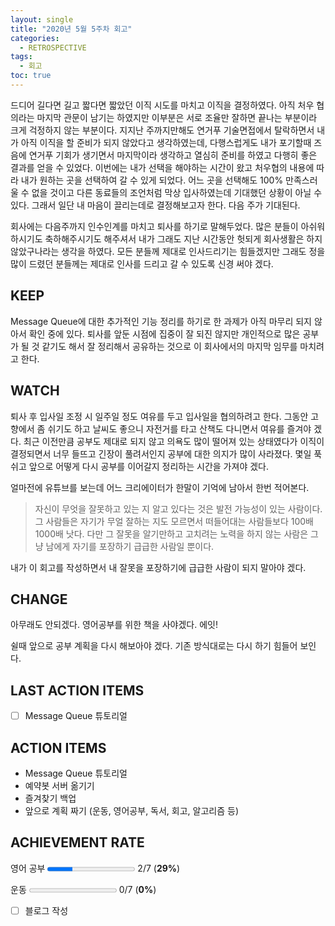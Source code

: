 ```yaml
---
layout: single
title: "2020년 5월 5주차 회고"
categories:
  - RETROSPECTIVE
tags:
  - 회고
toc: true
---
```


드디어 길다면 길고 짧다면 짧았던 이직 시도를 마치고 이직을 결정하였다. 아직 처우 협의라는 마지막 관문이 남기는 하였지만 이부분은 서로 조율만 잘하면 끝나는 부분이라 크게 걱정하지 않는 부분이다. 지지난 주까지만해도 연거푸 기술면접에서 탈락하면서 내가 아직 이직을 할 준비가 되지 않았다고 생각하였는데, 다행스럽게도 내가 포기할때 즈음에 연거푸 기회가 생기면서 마지막이라 생각하고 열심히 준비를 하였고 다행히 좋은 결과를 얻을 수 있었다. 이번에는 내가 선택을 해야하는 시간이 왔고 처우협의 내용에 따라 내가 원하는 곳을 선택하여 갈 수 있게 되었다. 어느 곳을 선택해도 100% 만족스러울 수 없을 것이고 다른 동료들의 조언처럼 막상 입사하였는데 기대했던 상황이 아닐 수 있다. 그래서 일단 내 마음이 끌리는데로 결정해보고자 한다. 다음 주가 기대된다.

회사에는 다음주까지 인수인계를 마치고 퇴사를 하기로 말해두었다. 많은 분들이 아쉬워하시기도 축하해주시기도 해주셔서 내가 그래도 지난 시간동안 헛되게 회사생활은 하지 않았구나라는 생각을 하였다. 모든 분들께 제대로 인사드리기는 힘들겠지만 그래도 정을 많이 드렸던 분들께는 제대로 인사를 드리고 갈 수 있도록 신경 써야 겠다.

## KEEP

Message Queue에 대한 추가적인 기능 정리를 하기로 한 과제가 아직 마무리 되지 않아서 확인 중에 있다. 퇴사를 앞둔 시점에 집중이 잘 되진 않지만 개인적으로 많은 공부가 될 것 같기도 해서 잘 정리해서 공유하는 것으로 이 회사에서의 마지막 임무를 마치려고 한다.

## WATCH

퇴사 후 입사일 조정 시 일주일 정도 여유를 두고 입사일을 협의하려고 한다. 그동안 고향에서 좀 쉬기도 하고 날씨도 좋으니 자전거를 타고 산책도 다니면서 여유를 즐겨야 겠다. 최근 이전만큼 공부도 제대로 되지 않고 의욕도 많이 떨어져 있는 상태였다가 이직이 결정되면서 너무 들뜨고 긴장이 풀려서인지 공부에 대한 의지가 많이 사라졌다. 몇일 푹 쉬고 앞으로 어떻게 다시 공부를 이어갈지 정리하는 시간을 가져야 겠다.

얼마전에 유튜브를 보는데 어느 크리에이터가 한말이 기억에 남아서 한번 적어본다.

> 자신이 무엇을 잘못하고 있는 지 알고 있다는 것은 발전 가능성이 있는 사람이다. 그 사람들은 자기가 무얼 잘하는 지도 모르면서 떠들어대는 사람들보다 100배 1000배 낫다. 다만 그 잘못을 알기만하고 고치려는 노력을 하지 않는 사람은 그냥 남에게 자기를 포장하기 급급한 사람일 뿐이다.

내가 이 회고를 작성하면서 내 잘못을 포장하기에 급급한 사람이 되지 말아야 겠다.

## CHANGE

아무래도 안되겠다. 영어공부를 위한 책을 사야겠다. 에잇!

쉴때 앞으로 공부 계획을 다시 해보아야 겠다. 기존 방식대로는 다시 하기 힘들어 보인다.

## LAST ACTION ITEMS

- [ ] Message Queue 튜토리얼

## ACTION ITEMS

- Message Queue 튜토리얼
- 예약봇 서버 옮기기
- 즐겨찾기 백업
- 앞으로 계획 짜기 (운동, 영어공부, 독서, 회고, 알고리즘 등)

## ACHIEVEMENT RATE

영어 공부
<progress value="2" max="7"></progress>
2/7 (<b>29%</b>)

운동
<progress value="0" max="7"></progress>
0/7 (<b>0%</b>)

- [ ] 블로그 작성
